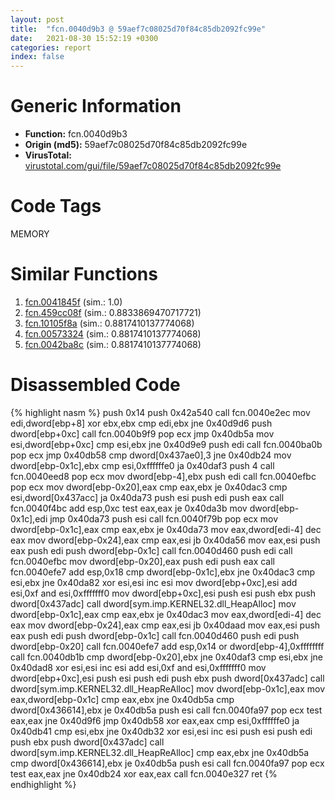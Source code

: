 ```yaml
---
layout: post
title:  "fcn.0040d9b3 @ 59aef7c08025d70f84c85db2092fc99e"
date:   2021-08-30 15:52:19 +0300
categories: report
index: false
---
```


# Generic Information
- **Function:** fcn.0040d9b3
- **Origin (md5):** 59aef7c08025d70f84c85db2092fc99e
- **VirusTotal:** [virustotal.com/gui/file/59aef7c08025d70f84c85db2092fc99e][virustotal_ref]

# Code Tags
<span class="tag" id="MEMORY">MEMORY</span>


# Similar Functions

1. [fcn.0041845f][similar_1_ref] (sim.: 1.0)
2. [fcn.459cc08f][similar_2_ref] (sim.: 0.8833869470717721)
3. [fcn.10105f8a][similar_3_ref] (sim.: 0.8817410137774068)
4. [fcn.00573324][similar_4_ref] (sim.: 0.8817410137774068)
5. [fcn.0042ba8c][similar_5_ref] (sim.: 0.8817410137774068)


# Disassembled Code

{% highlight nasm %}
push 0x14
push 0x42a540
call fcn.0040e2ec
mov edi,dword[ebp+8]
xor ebx,ebx
cmp edi,ebx
jne 0x40d9d6
push dword[ebp+0xc]
call fcn.0040b9f9
pop ecx
jmp 0x40db5a
mov esi,dword[ebp+0xc]
cmp esi,ebx
jne 0x40d9e9
push edi
call fcn.0040ba0b
pop ecx
jmp 0x40db58
cmp dword[0x437ae0],3
jne 0x40db24
mov dword[ebp-0x1c],ebx
cmp esi,0xffffffe0
ja 0x40daf3
push 4
call fcn.0040eed8
pop ecx
mov dword[ebp-4],ebx
push edi
call fcn.0040efbc
pop ecx
mov dword[ebp-0x20],eax
cmp eax,ebx
je 0x40dac3
cmp esi,dword[0x437acc]
ja 0x40da73
push esi
push edi
push eax
call fcn.0040f4bc
add esp,0xc
test eax,eax
je 0x40da3b
mov dword[ebp-0x1c],edi
jmp 0x40da73
push esi
call fcn.0040f79b
pop ecx
mov dword[ebp-0x1c],eax
cmp eax,ebx
je 0x40da73
mov eax,dword[edi-4]
dec eax
mov dword[ebp-0x24],eax
cmp eax,esi
jb 0x40da56
mov eax,esi
push eax
push edi
push dword[ebp-0x1c]
call fcn.0040d460
push edi
call fcn.0040efbc
mov dword[ebp-0x20],eax
push edi
push eax
call fcn.0040efe7
add esp,0x18
cmp dword[ebp-0x1c],ebx
jne 0x40dac3
cmp esi,ebx
jne 0x40da82
xor esi,esi
inc esi
mov dword[ebp+0xc],esi
add esi,0xf
and esi,0xfffffff0
mov dword[ebp+0xc],esi
push esi
push ebx
push dword[0x437adc]
call dword[sym.imp.KERNEL32.dll_HeapAlloc]
mov dword[ebp-0x1c],eax
cmp eax,ebx
je 0x40dac3
mov eax,dword[edi-4]
dec eax
mov dword[ebp-0x24],eax
cmp eax,esi
jb 0x40daad
mov eax,esi
push eax
push edi
push dword[ebp-0x1c]
call fcn.0040d460
push edi
push dword[ebp-0x20]
call fcn.0040efe7
add esp,0x14
or dword[ebp-4],0xffffffff
call fcn.0040db1b
cmp dword[ebp-0x20],ebx
jne 0x40daf3
cmp esi,ebx
jne 0x40dad8
xor esi,esi
inc esi
add esi,0xf
and esi,0xfffffff0
mov dword[ebp+0xc],esi
push esi
push edi
push ebx
push dword[0x437adc]
call dword[sym.imp.KERNEL32.dll_HeapReAlloc]
mov dword[ebp-0x1c],eax
mov eax,dword[ebp-0x1c]
cmp eax,ebx
jne 0x40db5a
cmp dword[0x436614],ebx
je 0x40db5a
push esi
call fcn.0040fa97
pop ecx
test eax,eax
jne 0x40d9f6
jmp 0x40db58
xor eax,eax
cmp esi,0xffffffe0
ja 0x40db41
cmp esi,ebx
jne 0x40db32
xor esi,esi
inc esi
push esi
push edi
push ebx
push dword[0x437adc]
call dword[sym.imp.KERNEL32.dll_HeapReAlloc]
cmp eax,ebx
jne 0x40db5a
cmp dword[0x436614],ebx
je 0x40db5a
push esi
call fcn.0040fa97
pop ecx
test eax,eax
jne 0x40db24
xor eax,eax
call fcn.0040e327
ret
{% endhighlight %}


[similar_1_ref]: /report/fcn.0041845f@1123b7aa5760238fe93045e585b8234c
[similar_2_ref]: /report/fcn.459cc08f@284c9c9722cef7520dddfe58806fd72f
[similar_3_ref]: /report/fcn.10105f8a@89dc67d2f980e8488f97b1bf8cb24258
[similar_4_ref]: /report/fcn.00573324@c60344b51fa39a329b92557d24ff7670
[similar_5_ref]: /report/fcn.0042ba8c@a1c6b07868a0eea8f4ee5a872aa71909
[virustotal_ref]: https://www.virustotal.com/gui/file/59aef7c08025d70f84c85db2092fc99e
